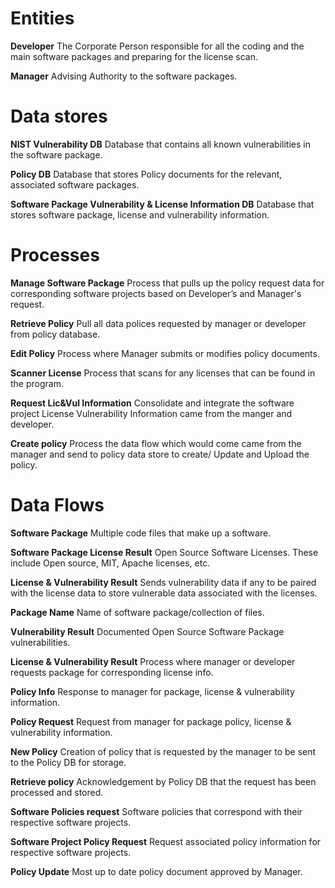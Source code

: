 
<h1>Entities</h1>
<p><b>Developer</b> The Corporate Person responsible for all the coding and the main software packages and preparing for the license scan.</p>
<p><b>Manager</b> Advising Authority to the software packages.</p>
<h1>Data stores</h1>
<p><b>NIST Vulnerability DB</b> Database that contains all known vulnerabilities in the software package.</p>
<p><b>Policy DB</b> Database that stores Policy documents for the relevant, associated software packages.</p>
<p><b>Software Package Vulnerability & License Information DB</b> Database that stores software package, license and vulnerability information.</p>
<h1>Processes</h1>
<p><b>Manage Software Package</b> Process that pulls up the policy request data for corresponding software projects based on Developer’s and Manager's request.</p>
<p><b>Retrieve Policy</b> Pull all data polices requested by manager or developer from policy database.</p>
<p><b>Edit Policy</b> Process where Manager submits or modifies policy documents.</p>
<p><b>Scanner License</b> Process that scans for any licenses that can be found in the program.</p>
<p><b>Request Lic&Vul Information</b> Consolidate and integrate the software project License Vulnerability Information came from the manger and developer.</p>
<p><b>Create policy</b> Process the data flow which would come came from the manager and send to policy data store to create/ Update and Upload the policy.</p>
<h1>Data Flows</h1>
<p><b>Software Package</b> Multiple code files that make up a software.</p>
<p><b>Software Package License Result</b> Open Source Software Licenses. These include Open source, MIT, Apache licenses, etc.</p>
<p><b>License & Vulnerability Result</b> Sends vulnerability data if any to be paired with the license data to store vulnerable data associated with the licenses.</p>
<p><b>Package Name</b> Name of software package/collection of files.</p>
<p><b>Vulnerability Result</b> Documented Open Source Software Package vulnerabilities.</p>
<p><b>License & Vulnerability Result</b> Process where manager or developer requests package for corresponding license info.</p>
<p><b>Policy Info</b> Response to manager for package, license & vulnerability information.</p>
<p><b>Policy Request</b> Request from manager for package policy, license & vulnerability information.</p>
<p><b>New Policy</b> Creation of policy that is requested by the manager to be sent to the Policy DB for storage.</p>
<p><b>Retrieve policy</b> Acknowledgement by Policy DB that the request has been processed and stored.</p>
<p><b>Software Policies request</b> Software policies that correspond with their respective software projects.</p>
<p><b>Software Project Policy Request</b> Request associated policy information for respective software projects.</p>
<p><b>Policy Update</b> Most up to date policy document approved by Manager.</p>

